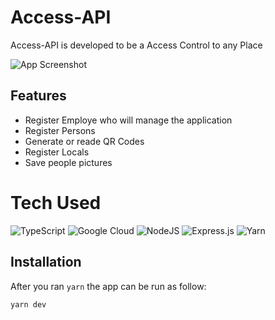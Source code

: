 # Access-API

Access-API is developed to be a Access Control to any Place

![App Screenshot](https://www.curtamais.com.br/uploads/conteudos/718e7961322171b09065beab588293c7.jpg)
## Features

- Register Employe who will manage the application
- Register Persons 
- Generate or reade QR Codes
- Register Locals
- Save people pictures

# Tech Used
 ![TypeScript](https://img.shields.io/badge/typescript-%23007ACC.svg?style=for-the-badge&logo=typescript&logoColor=white) ![Google Cloud](https://img.shields.io/badge/Google%20Cloud-%234285F4.svg?style=for-the-badge&logo=google-cloud&logoColor=white) ![NodeJS](https://img.shields.io/badge/node.js-6DA55F?style=for-the-badge&logo=node.js&logoColor=white) ![Express.js](https://img.shields.io/badge/express.js-%23404d59.svg?style=for-the-badge&logo=express&logoColor=%2361DAFB) ![Yarn](https://img.shields.io/badge/yarn-%232C8EBB.svg?style=for-the-badge&logo=yarn&logoColor=white)

## Installation

After you ran ```yarn``` the app can be run as follow:

```bash
yarn dev
```
    


